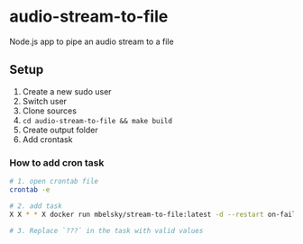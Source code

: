 # audio-stream-to-file

Node.js app to pipe an audio stream to a file

## Setup

1. Create a new sudo user
1. Switch user
1. Clone sources
1. `cd audio-stream-to-file && make build`
1. Create output folder
1. Add crontask

### How to add cron task

```sh
# 1. open crontab file
crontab -e

# 2. add task
X X * * X docker run mbelsky/stream-to-file:latest -d --restart on-failure:5 --env DEST_DIR=/dest-dir --env STREAM_URL=??? --mount type=bind,src=???,dst=/dest-dir

# 3. Replace `???` in the task with valid values
```
